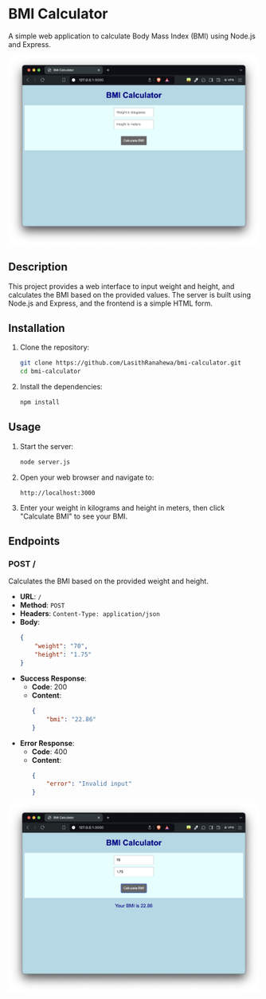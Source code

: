 # BMI Calculator

A simple web application to calculate Body Mass Index (BMI) using Node.js and Express.

![1724251798686](image/README/1724251798686.png "BMI Calculator")

## Description

This project provides a web interface to input weight and height, and calculates the BMI based on the provided values. The server is built using Node.js and Express, and the frontend is a simple HTML form.

## Installation

1. Clone the repository:

   ```sh
   git clone https://github.com/LasithRanahewa/bmi-calculator.git
   cd bmi-calculator
   ```
2. Install the dependencies:

   ```sh
   npm install
   ```

## Usage

1. Start the server:

   ```sh
   node server.js
   ```
2. Open your web browser and navigate to:

   ```
   http://localhost:3000
   ```
3. Enter your weight in kilograms and height in meters, then click "Calculate BMI" to see your BMI.

## Endpoints

### POST /

Calculates the BMI based on the provided weight and height.

- **URL**: `/`
- **Method**: `POST`
- **Headers**: `Content-Type: application/json`
- **Body**:
  ```json
  {
      "weight": "70",
      "height": "1.75"
  }
  ```
- **Success Response**:
  - **Code**: 200
  - **Content**:
    ```json
    {
        "bmi": "22.86"
    }
    ```
- **Error Response**:
  - **Code**: 400
  - **Content**:
    ```json
    {
        "error": "Invalid input"
    }
    ```

![1724251839480](image/README/1724251839480.png)
